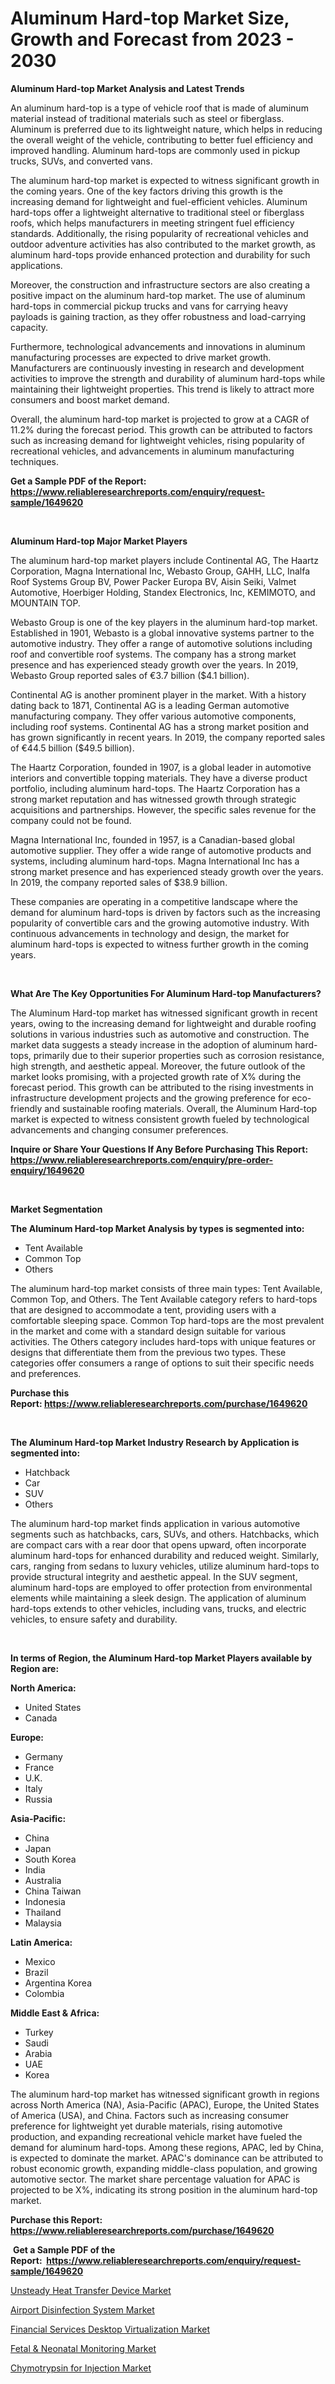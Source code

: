 <p><h1>Aluminum Hard-top Market Size, Growth and Forecast from 2023 - 2030</h1></p><p><strong>Aluminum Hard-top Market Analysis and Latest Trends</strong></p>
<p><p>An aluminum hard-top is a type of vehicle roof that is made of aluminum material instead of traditional materials such as steel or fiberglass. Aluminum is preferred due to its lightweight nature, which helps in reducing the overall weight of the vehicle, contributing to better fuel efficiency and improved handling. Aluminum hard-tops are commonly used in pickup trucks, SUVs, and converted vans.</p><p>The aluminum hard-top market is expected to witness significant growth in the coming years. One of the key factors driving this growth is the increasing demand for lightweight and fuel-efficient vehicles. Aluminum hard-tops offer a lightweight alternative to traditional steel or fiberglass roofs, which helps manufacturers in meeting stringent fuel efficiency standards. Additionally, the rising popularity of recreational vehicles and outdoor adventure activities has also contributed to the market growth, as aluminum hard-tops provide enhanced protection and durability for such applications.</p><p>Moreover, the construction and infrastructure sectors are also creating a positive impact on the aluminum hard-top market. The use of aluminum hard-tops in commercial pickup trucks and vans for carrying heavy payloads is gaining traction, as they offer robustness and load-carrying capacity.</p><p>Furthermore, technological advancements and innovations in aluminum manufacturing processes are expected to drive market growth. Manufacturers are continuously investing in research and development activities to improve the strength and durability of aluminum hard-tops while maintaining their lightweight properties. This trend is likely to attract more consumers and boost market demand.</p><p>Overall, the aluminum hard-top market is projected to grow at a CAGR of 11.2% during the forecast period. This growth can be attributed to factors such as increasing demand for lightweight vehicles, rising popularity of recreational vehicles, and advancements in aluminum manufacturing techniques.</p></p>
<p><strong>Get a Sample PDF of the Report:&nbsp; <a href="https://www.reliableresearchreports.com/enquiry/request-sample/1649620">https://www.reliableresearchreports.com/enquiry/request-sample/1649620</a></strong></p>
<p>&nbsp;</p>
<p><strong>Aluminum Hard-top Major Market Players</strong></p>
<p><p>The aluminum hard-top market players include Continental AG, The Haartz Corporation, Magna International Inc, Webasto Group, GAHH, LLC, Inalfa Roof Systems Group BV, Power Packer Europa BV, Aisin Seiki, Valmet Automotive, Hoerbiger Holding, Standex Electronics, Inc, KEMIMOTO, and MOUNTAIN TOP.</p><p>Webasto Group is one of the key players in the aluminum hard-top market. Established in 1901, Webasto is a global innovative systems partner to the automotive industry. They offer a range of automotive solutions including roof and convertible roof systems. The company has a strong market presence and has experienced steady growth over the years. In 2019, Webasto Group reported sales of €3.7 billion ($4.1 billion).</p><p>Continental AG is another prominent player in the market. With a history dating back to 1871, Continental AG is a leading German automotive manufacturing company. They offer various automotive components, including roof systems. Continental AG has a strong market position and has grown significantly in recent years. In 2019, the company reported sales of €44.5 billion ($49.5 billion).</p><p>The Haartz Corporation, founded in 1907, is a global leader in automotive interiors and convertible topping materials. They have a diverse product portfolio, including aluminum hard-tops. The Haartz Corporation has a strong market reputation and has witnessed growth through strategic acquisitions and partnerships. However, the specific sales revenue for the company could not be found.</p><p>Magna International Inc, founded in 1957, is a Canadian-based global automotive supplier. They offer a wide range of automotive products and systems, including aluminum hard-tops. Magna International Inc has a strong market presence and has experienced steady growth over the years. In 2019, the company reported sales of $38.9 billion.</p><p>These companies are operating in a competitive landscape where the demand for aluminum hard-tops is driven by factors such as the increasing popularity of convertible cars and the growing automotive industry. With continuous advancements in technology and design, the market for aluminum hard-tops is expected to witness further growth in the coming years.</p></p>
<p>&nbsp;</p>
<p><strong>What Are The Key Opportunities For Aluminum Hard-top Manufacturers?</strong></p>
<p><p>The Aluminum Hard-top market has witnessed significant growth in recent years, owing to the increasing demand for lightweight and durable roofing solutions in various industries such as automotive and construction. The market data suggests a steady increase in the adoption of aluminum hard-tops, primarily due to their superior properties such as corrosion resistance, high strength, and aesthetic appeal. Moreover, the future outlook of the market looks promising, with a projected growth rate of X% during the forecast period. This growth can be attributed to the rising investments in infrastructure development projects and the growing preference for eco-friendly and sustainable roofing materials. Overall, the Aluminum Hard-top market is expected to witness consistent growth fueled by technological advancements and changing consumer preferences.</p></p>
<p><strong>Inquire or Share Your Questions If Any Before Purchasing This Report: <a href="https://www.reliableresearchreports.com/enquiry/pre-order-enquiry/1649620">https://www.reliableresearchreports.com/enquiry/pre-order-enquiry/1649620</a></strong></p>
<p>&nbsp;</p>
<p><strong>Market Segmentation</strong></p>
<p><strong>The Aluminum Hard-top Market Analysis by types is segmented into:</strong></p>
<p><ul><li>Tent Available</li><li>Common Top</li><li>Others</li></ul></p>
<p><p>The aluminum hard-top market consists of three main types: Tent Available, Common Top, and Others. The Tent Available category refers to hard-tops that are designed to accommodate a tent, providing users with a comfortable sleeping space. Common Top hard-tops are the most prevalent in the market and come with a standard design suitable for various activities. The Others category includes hard-tops with unique features or designs that differentiate them from the previous two types. These categories offer consumers a range of options to suit their specific needs and preferences.</p></p>
<p><strong>Purchase this Report:&nbsp;<a href="https://www.reliableresearchreports.com/purchase/1649620">https://www.reliableresearchreports.com/purchase/1649620</a></strong></p>
<p>&nbsp;</p>
<p><strong>The Aluminum Hard-top Market Industry Research by Application is segmented into:</strong></p>
<p><ul><li>Hatchback</li><li>Car</li><li>SUV</li><li>Others</li></ul></p>
<p><p>The aluminum hard-top market finds application in various automotive segments such as hatchbacks, cars, SUVs, and others. Hatchbacks, which are compact cars with a rear door that opens upward, often incorporate aluminum hard-tops for enhanced durability and reduced weight. Similarly, cars, ranging from sedans to luxury vehicles, utilize aluminum hard-tops to provide structural integrity and aesthetic appeal. In the SUV segment, aluminum hard-tops are employed to offer protection from environmental elements while maintaining a sleek design. The application of aluminum hard-tops extends to other vehicles, including vans, trucks, and electric vehicles, to ensure safety and durability.</p></p>
<p>&nbsp;</p>
<p><strong>In terms of Region, the Aluminum Hard-top Market Players available by Region are:</strong></p>
<p>
    <p> <strong> North America: </strong>
        <ul>
            <li>United States</li>
            <li>Canada</li>
        </ul>
        </p> 
    <p> <strong> Europe: </strong>
        <ul>
            <li>Germany</li>
            <li>France</li>
            <li>U.K.</li>
            <li>Italy</li>
            <li>Russia</li>
        </ul>
        </p> 
    <p> <strong> Asia-Pacific: </strong>
        <ul>
            <li>China</li>
            <li>Japan</li>
            <li>South Korea</li>
            <li>India</li>
            <li>Australia</li>
            <li>China Taiwan</li>
            <li>Indonesia</li>
            <li>Thailand</li>
            <li>Malaysia</li>
        </ul>
        </p> 
    <p> <strong> Latin America: </strong>
        <ul>
            <li>Mexico</li>
            <li>Brazil</li>
            <li>Argentina Korea</li>
            <li>Colombia</li>
        </ul>
        </p> 
    <p> <strong> Middle East & Africa: </strong>
        <ul>
            <li>Turkey</li>
            <li>Saudi</li>
            <li>Arabia</li>
            <li>UAE</li>
            <li>Korea</li>
        </ul>
    </p>
    </p>
<p><p>The aluminum hard-top market has witnessed significant growth in regions across North America (NA), Asia-Pacific (APAC), Europe, the United States of America (USA), and China. Factors such as increasing consumer preference for lightweight yet durable materials, rising automotive production, and expanding recreational vehicle market have fueled the demand for aluminum hard-tops. Among these regions, APAC, led by China, is expected to dominate the market. APAC's dominance can be attributed to robust economic growth, expanding middle-class population, and growing automotive sector. The market share percentage valuation for APAC is projected to be X%, indicating its strong position in the aluminum hard-top market.</p></p>
<p><strong>Purchase this Report: <a href="https://www.reliableresearchreports.com/purchase/1649620">https://www.reliableresearchreports.com/purchase/1649620</a></strong></p>
<p>&nbsp;<strong>Get a Sample PDF of the Report:&nbsp;&nbsp;<a href="https://www.reliableresearchreports.com/enquiry/request-sample/1649620">https://www.reliableresearchreports.com/enquiry/request-sample/1649620</a></strong></p>
<p><strong></strong></p>
<p><p><a href="https://github.com/santosh758595/Market-Research-Report-List-1/blob/main/unsteady-heat-transfer-device-market.md">Unsteady Heat Transfer Device Market</a></p><p><a href="https://www.linkedin.com/pulse/airport-disinfection-system-market-size-2023-2030-global/">Airport Disinfection System Market</a></p><p><a href="https://medium.com/@donnakelly19891/financial-services-desktop-virtualization-market-research-report-its-history-and-forecast-2023-to-5c0e0c2a53ee">Financial Services Desktop Virtualization Market</a></p><p><a href="https://medium.com/@carolhunter1939/fetal-amp-neonatal-monitoring-market-trends-and-market-analysis-forecasted-for-period-2023-2030-caa3faa02a60">Fetal & Neonatal Monitoring Market</a></p><p><a href="https://www.linkedin.com/pulse/chymotrypsin-injection-market-size-share-global-analysis/">Chymotrypsin for Injection Market</a></p></p>